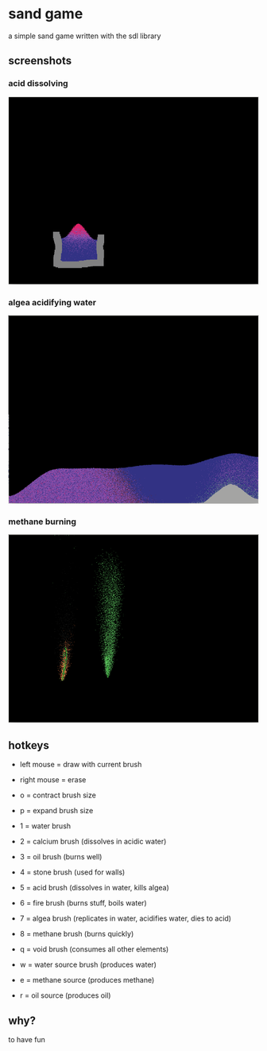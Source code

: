 # sand game
a simple sand game written with the sdl library

## screenshots
### acid dissolving
![alt text](https://raw.githubusercontent.com/mirror12k/cpp-sand-game/master/screenshots/acid_dissolving.png)
### algea acidifying water
![alt text](https://raw.githubusercontent.com/mirror12k/cpp-sand-game/master/screenshots/algea_acidifying_water.png)
### methane burning
![alt text](https://raw.githubusercontent.com/mirror12k/cpp-sand-game/master/screenshots/methane_burning.png)

## hotkeys
 - left mouse = draw with current brush
 - right mouse = erase
 - o = contract brush size
 - p = expand brush size

 - 1 = water brush
 - 2 = calcium brush (dissolves in acidic water)
 - 3 = oil brush (burns well)
 - 4 = stone brush (used for walls)
 - 5 = acid brush (dissolves in water, kills algea)
 - 6 = fire brush (burns stuff, boils water)
 - 7 = algea brush (replicates in water, acidifies water, dies to acid)
 - 8 = methane brush (burns quickly)

 - q = void brush (consumes all other elements)
 - w = water source brush (produces water)
 - e = methane source (produces methane)
 - r = oil source (produces oil)

## why?
to have fun
